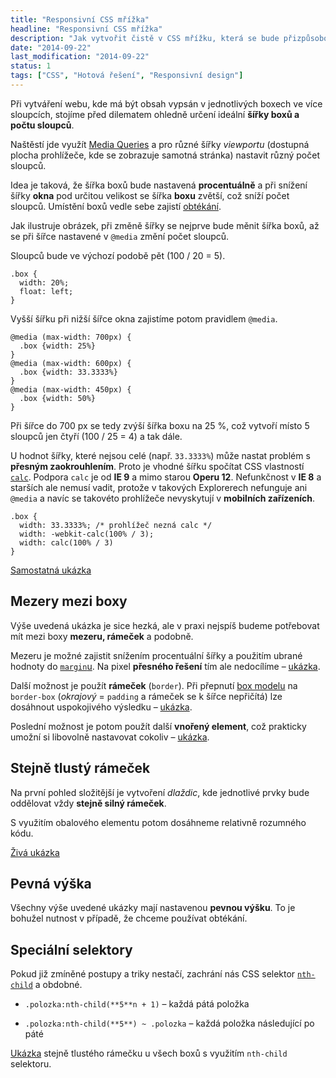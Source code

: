 ```yaml
---
title: "Responsivní CSS mřížka"
headline: "Responsivní CSS mřížka"
description: "Jak vytvořit čistě v CSS mřížku, která se bude přizpůsobovat velikosti okna. "
date: "2014-09-22"
last_modification: "2014-09-22"
status: 1
tags: ["CSS", "Hotová řešení", "Responsivní design"]
---
```


Při vytváření webu, kde má být obsah vypsán v jednotlivých boxech ve více sloupcích, stojíme před dilematem ohledně určení ideální **šířky boxů a počtu sloupců**.

Naštěstí jde využít [Media Queries](/mobilni-web#media-queries) a pro různé šířky *viewportu* (dostupná plocha prohlížeče, kde se zobrazuje samotná stránka) nastavit různý počet sloupců.

Idea je taková, že šířka boxů bude nastavená **procentuálně** a při snížení šířky **okna** pod určitou velikost se šířka **boxu** zvětší, což sníží počet sloupců. Umístění boxů vedle sebe zajistí [obtékání](/float).

Jak ilustruje obrázek, při změně šířky se nejprve bude měnit šířka boxů, až se při šířce nastavené v `@media` změní počet sloupců.

Sloupců bude ve výchozí podobě pět (100 / 20 = 5).

```
.box {
  width: 20%;
  float: left;
}
```

Vyšší šířku při nižší šířce okna zajistíme potom pravidlem `@media`.

```
@media (max-width: 700px) {
  .box {width: 25%}
}
@media (max-width: 600px) {
  .box {width: 33.3333%}
}
@media (max-width: 450px) {
  .box {width: 50%}
}
```

Při šířce do 700 px se tedy zvýší šířka boxu na 25 %, což vytvoří místo 5 sloupců jen čtyří (100 / 25 = 4) a tak dále.

U hodnot šířky, které nejsou celé (např. `33.3333%`) může nastat problém s **přesným zaokrouhlením**. Proto je vhodné šířku spočítat CSS vlastností [`calc`](/calc). Podpora `calc` je od **IE 9** a mimo starou **Operu 12**. Nefunkčnost v **IE 8** a starších ale nemusí vadit, protože v takových Explorerech nefunguje ani `@media` a navíc se takovéto prohlížeče nevyskytují v **mobilních zařízeních**.

```
.box {
  width: 33.3333%; /* prohlížeč nezná calc */
  width: -webkit-calc(100% / 3); 
  width: calc(100% / 3)
}
```

[Samostatná ukázka](http://kod.djpw.cz/svfb)

## Mezery mezi boxy

Výše uvedená ukázka je sice hezká, ale v praxi nejspíš budeme potřebovat mít mezi boxy **mezeru, rámeček** a podobně.

Mezeru je možné zajistit snížením procentuální šířky a použitím ubrané hodnoty do [`margin`u](/margin). Na pixel **přesného řešení** tím ale nedocílíme – [ukázka](http://kod.djpw.cz/tvfb).

Další možnost je použít **rámeček** (`border`). Při přepnutí [box modelu](/box-model) na `border-box` (*okrajový* = `padding` a rámeček se k šířce nepřičítá) lze dosáhnout uspokojivého výsledku – [ukázka](http://kod.djpw.cz/uvfb).

Poslední možnost je potom použít další **vnořený element**, což prakticky umožní si libovolně nastavovat cokoliv – [ukázka](http://kod.djpw.cz/wvfb).

## Stejně tlustý rámeček

Na první pohled složitější je vytvoření *dlaždic*, kde jednotlivé prvky bude oddělovat vždy **stejně silný rámeček**.

S využitím obalového elementu potom dosáhneme relativně rozumného kódu.

[Živá ukázka](http://kod.djpw.cz/qnfb)

## Pevná výška

Všechny výše uvedené ukázky mají nastavenou **pevnou výšku**. To je bohužel nutnost v případě, že chceme používat obtékání.

## Speciální selektory

Pokud již zmíněné postupy a triky nestačí, zachrání nás CSS selektor [`nth-child`](/css-selektory#n-ty-potomek) a obdobné.

  - `.polozka:nth-child(**5**n + 1)` – každá pátá položka

  - `.polozka:nth-child(**5**) ~ .polozka` – každá položka následující po páté

[Ukázka](http://kod.djpw.cz/xvfb) stejně tlustého rámečku u všech boxů s využitím `nth-child` selektoru.